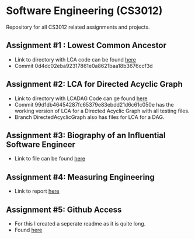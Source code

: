 # Software Engineering (CS3012)
Repository for all CS3012 related assignments and projects.

## Assignment #1 : Lowest Common Ancestor
- Link to directory with LCA code can be found [here](https://github.com/foesa/SoftwareEngineering/tree/master/LCA)
- Commit 0d4dc02eba92317861e0a8621baa18b3676ccf3d

## Assignment #2: LCA for Directed Acyclic Graph
- Link to directory with  LCADAG Code can ge found [here](https://github.com/foesa/SoftwareEngineering/tree/master/LCADAG)
- Commit 99d1db46454287fc65379e83ebdd21d6c61c050e has the working version of LCA for a Directed Acyclic Graph with all testing files.
- Branch  DirectedAcyclicGraph also has files for LCA for a DAG.

## Assignment #3: Biography of an Influential Software Engineer
- Link to file can be found [here](https://github.com/foesa/SoftwareEngineering/blob/master/Biography_%20.docx)

## Assignment #4: Measuring Engineering
-  Link to report [here](https://github.com/foesa/SoftwareEngineering/blob/master/Software%20Engineering%20Essay%20-%20Metrics.docx)

## Assignment #5: Github Access
- For this I created a seperate readme as it is quite long.
- Found [here]()

